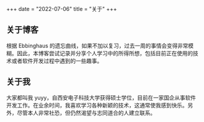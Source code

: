 +++
date = "2022-07-06"
title = "关于"
+++

## 关于博客

根据 Ebbinghaus 的遗忘曲线，如果不加以复习，过去一周的事情会变得非常模糊。因此，本博客尝试记录并分享个人学习中的所得所想，包括目前正在使用的技术或者软件开发过程中遇到的一些趣事。

## 关于我

大家都叫我 yuyy，自西安电子科技大学获得硕士学位，目前在一家国企从事软件开发工作。在业余时间，我喜欢学习各种新颖的技术，这通常使我感到快乐。另外，尽管本人非常社恐，但仍然渴望与志同道合的人建立联系。
